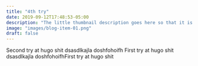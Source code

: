 ```yaml
---
title: "4th try"
date: 2019-09-12T17:48:53-05:00
description: "The little thumbnail description goes here so that it is not overfilled with text"
image: "images/blog-item-01.png"
draft: false
---
```


Second try at hugo shit dsasdlkajla doshfohoifh First try at hugo shit dsasdlkajla doshfohoifhFirst try at hugo shit 